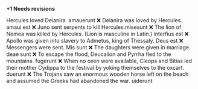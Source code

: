 **+1 Needs revisions**

Hercules loved Deianira. amauerunt ❌
Deianira was loved by Hercules. amaui est ❌
Juno sent serpents to kill Hercules.misesunt ❌
The lion of Nemea was killed by Hercules. (Lion is masculine in Latin.) interfius est ❌
Apollo was given into slavery to Admetus, king of Thessaly. Deus est ❌
Messengers were sent. Mis sunt ❌
The daughters were given in marriage. deae sunt ❌
To escape the flood, Deucalion and Pyrrha fled to the mountains. fugerunt ❌
When no oxen were available, Cleops and Bitias led their mother Cydippa to the festival by yoking themselves to the oxcart. duerunt ❌
The Trojans saw an enormous wooden horse left on the beach and assumed the Greeks had abandoned the war. uiderunt
